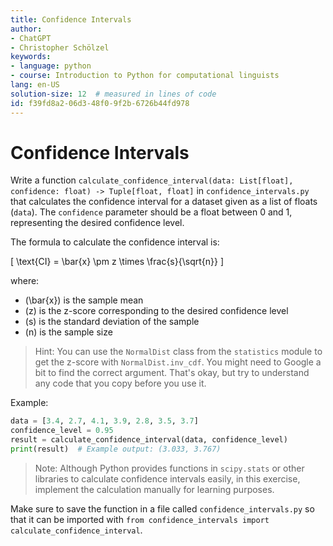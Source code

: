 ```yaml
---
title: Confidence Intervals
author:
- ChatGPT
- Christopher Schölzel
keywords:
- language: python
- course: Introduction to Python for computational linguists
lang: en-US
solution-size: 12  # measured in lines of code
id: f39fd8a2-06d3-48f0-9f2b-6726b44fd978
---
```


# Confidence Intervals

Write a function `calculate_confidence_interval(data: List[float], confidence: float) -> Tuple[float, float]` in `confidence_intervals.py` that calculates the confidence interval for a dataset given as a list of floats (`data`). The `confidence` parameter should be a float between 0 and 1, representing the desired confidence level.

The formula to calculate the confidence interval is:

\[ \text{CI} = \bar{x} \pm z \times \frac{s}{\sqrt{n}} \]

where:
- \(\bar{x}\) is the sample mean
- \(z\) is the z-score corresponding to the desired confidence level
- \(s\) is the standard deviation of the sample
- \(n\) is the sample size

> Hint: You can use the `NormalDist` class from the `statistics` module to get the z-score with `NormalDist.inv_cdf`. You might need to Google a bit to find the correct argument. That's okay, but try to understand any code that you copy before you use it.

Example:

```python
data = [3.4, 2.7, 4.1, 3.9, 2.8, 3.5, 3.7]
confidence_level = 0.95
result = calculate_confidence_interval(data, confidence_level)
print(result)  # Example output: (3.033, 3.767)
```

> Note: Although Python provides functions in `scipy.stats` or other libraries to calculate confidence intervals easily, in this exercise, implement the calculation manually for learning purposes.

Make sure to save the function in a file called `confidence_intervals.py` so that it can be imported with `from confidence_intervals import calculate_confidence_interval`.
